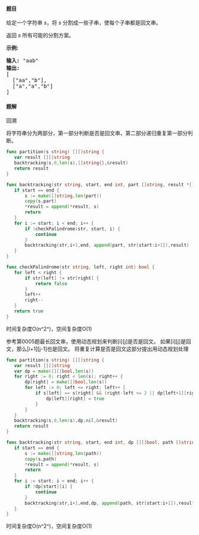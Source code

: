 #### 题目
<p>给定一个字符串 <em>s</em>，将<em> s </em>分割成一些子串，使每个子串都是回文串。</p>

<p>返回 <em>s</em> 所有可能的分割方案。</p>

<p><strong>示例:</strong></p>

<pre><strong>输入:</strong>&nbsp;&quot;aab&quot;
<strong>输出:</strong>
[
  [&quot;aa&quot;,&quot;b&quot;],
  [&quot;a&quot;,&quot;a&quot;,&quot;b&quot;]
]</pre>


 #### 题解
 回溯
 
 将字符串分为两部分，第一部分判断是否是回文串，第二部分递归重复第一部分判断。
 ```go
func partition(s string) [][]string {
	var result [][]string
	backtracking(s,0,len(s),[]string{},&result)
	return result
}

func backtracking(str string, start, end int, part []string, result *[][]string) {
	if start == end {
		s := make([]string,len(part))
		copy(s,part)
		*result = append(*result, s)
		return
	}
	for i := start; i < end; i++ {
		if !checkPalindrome(str, start, i) {
			continue
		}
		backtracking(str,i+1,end, append(part, str[start:i+1]),result)
	}
}

func checkPalindrome(str string, left, right int) bool {
	for left < right {
		if str[left] != str[right] {
			return false
		}
		left++
		right--
	}
	return true
}
```
 时间复杂度O(n^2^)，空间复杂度O(1)
 
 参考第0005题最长回文串，使用动态规划来判断[i][j]是否是回文。
 如果[i][j]是回文，那么[i+1][j-1]也是回文。
 将重复计算是否是回文这部分提出用动态规划处理
 ```go
func partition(s string) [][]string {
	var result [][]string
	var dp = make([][]bool,len(s))
	for right := 0; right < len(s); right++ {
		dp[right] = make([]bool,len(s))
		for left := 0; left <= right; left++ {
			if s[left] == s[right] && (right-left <= 2 || dp[left+1][right-1]) {
				dp[left][right] = true
			}
		}
	}
	backtracking(s,0,len(s),dp,nil,&result)
	return result
}

func backtracking(str string, start, end int, dp [][]bool, path []string, result *[][]string) {
	if start == end {
		s := make([]string,len(path))
		copy(s,path)
		*result = append(*result, s)
		return
	}
	for i := start; i < end; i++ {
		if !dp[start][i] {
			continue
		}
		backtracking(str,i+1,end,dp, append(path, str[start:i+1]),result)
	}
}
```
 时间复杂度O(n^2^)，空间复杂度O(1)
 